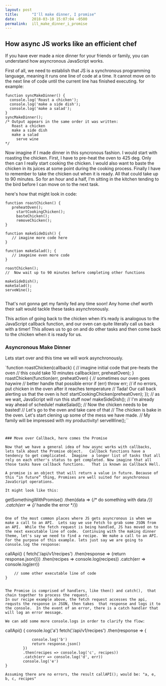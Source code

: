 ```yaml
---
layout: post
title:      "I'll make dinner, I promise"
date:       2018-03-10 15:07:04 -0500
permalink:  ill_make_dinner_i_promise
---
```


## **How async JS works like an efficient chef**

If you have ever made a nice dinner for your friends or family, you can understand how asyncronous JavaScript works.

First of all, we need to establish that JS is a synchronous programming language, meaning it runs one line of code at a time. It cannot move on to the next line of code until the current line has finished executing.  for example:

```
function syncMakeDinner() {
  console.log('Roast a chicken');
  console.log('make a side dish');
  console.log('make a salad');
}
syncMakeDinner();
/* Output appears in the same order it was written:
   Roast a chicken
   make a side dish
   make a salad
	 serve wine
*/

```

Now imagine if I made dinner in this syncronous fashion.  I would start with roasting the chicken.  First, I have to pre-heat the oven to 425 deg.  Only then can I really start cooking the chicken.  I would also want to baste the chicken in its juices at some point during the cooking process.  Finally I have to remember to take the chicken out when it is ready.  All that could take up to 90 minutes.  So for an hour and a half, I'm sitting in the kitchen tending to the bird before I can move on to the next task.  

here's how that might look in code:


```
function roastChicken() {
   preheatOven();
	 startCookingChicken();
	 basteChicken();
	 removeChicken();
}

function makeSideDish() {
   // imagine more code here
}

function makeSalad(); {
   // imageine even more code
}

roastChicken();
//  Now wait up to 90 minutes before completing other functions

makeSideDish();
makeSalad();
serveWine();
	 

```

That's not gonna get my family fed any time soon!  Any home chef worth their salt would tackle these tasks asynchronously.  

This action of going back to the chicken when it’s ready is analogous to the JavaScript callback function, and our oven can quite literally call us back with a timer! This allows us to go on and do other tasks and then come back to the chicken when it is ready for us.  

### Asyncronous Make Dinner

Lets start over and this time we will work asynchronously.

`function roastChicken(callback) {
  // imagine initial code that pre-heats the oven
  // this could take 10 minutes
  callback(err, preheatOven);
}
roastChicken(function(err, preheatOven) {
  // sometimes our oven goes haywire 
  // better handle that possible error
  if (err) throw err;
  // if no errors, put chicken in the oven after it reaches temperature
  // Tada! Our call back alerting us that the oven is hot!
  startCookingChicken(preheatOven);
});
// as we wait, JavaScript will run this stuff now!
makeSideDish();
// I'm already way ahead of schedule!
makeSalad();
// Now the chicken needs to be basted! 
// Let's go to the oven and take care of that
// The chicken is bake in the oven. Let's start clening up some of the mess we have made.
// My family will be impressed with my productivity!
serveWine();``

```


### Move over Callback, here comes the Promise

Now that we have a general idea of how async works with callbacks, lets talk about the Promise object.   Callback functions have a tendency to get complicated.  Imagine  a longer list of tasks that all rely on each other's status to get completed. Now imagine that all those tasks have callback functions.   That is known as Callback Hell.  

A promise is an object that will return a value in future. Because of this “in future” thing, Promises are well suited for asynchronous JavaScript operations.

It might look like this:

```
getSomethingWithPromise()
  .then(data => {/* do something with data */})
  .catch(err => {/* handle the error */})
  
```

One of the most common places where JS gets asyncronous is when we make a call to an API.  Lets say we use Fetch to grab some JSON from an API.  While the fetch request is being handled, JS has moved on to the next executable line of code.  Continuing with the making dinner theme, let's say we need to find a recipe.  We make a call to an API.    For the purpose of this example. lets just say we are going to console.log the response:

```

callApi() {
		fetch('/api/v1/recipes')
    		.then(response => {return response.json()})
    		.then(recipes => console.log(recipes))
    		.catch(err => console.log(err))
				
		// some other executable line of code
	}	

```

The Promise is comprised of handlers, like then() and catch(),  that chain together to process the request.
In our recipe example above, the fetch request accesses the api, requsts the response in JSON, then takes  that response and logs it to the console.  In the event of an error, there is a catch handler that will log an error message.

We can add some more console.logs in order to clarify the flow:

```
callApi() {
		console.log('a')
		fetch('/api/v1/recipes')
    		.then(response => {
    			
				console.log('b')
    			return response.json()
    		})
    		.then(recipes => console.log('c', recipes))
    		.catch(err => console.log('d', err))
			console.log('e')
	}
```
Assuming there are no errors, the result callAPI(); would be: "a, e, b, c, recipes"


